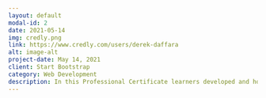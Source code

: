 ```yaml
---
layout: default
modal-id: 2
date: 2021-05-14
img: credly.png
link: https://www.credly.com/users/derek-daffara
alt: image-alt
project-date: May 14, 2021
client: Start Bootstrap
category: Web Development
description: In this Professional Certificate learners developed and honed hands-on skills in Data Science and Machine Learning. Learners started with an orientation of Data Science and its Methodology, became familiar and used a variety of data science tools, learned Python and SQL, performed Data Visualization and Analysis, and created Machine Learning models. In the process they completed several labs and assignments on the cloud including a Capstone Project at the end to apply and demonstrate their knowledge and skills.
---
```


